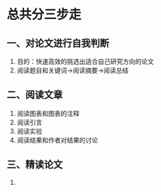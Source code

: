 # 总共分三步走
## 一、对论文进行自我判断
1. 目的：快速高效的挑选出适合自己研究方向的论文
2. 阅读题目和关键词->阅读摘要->阅读总结
## 二、阅读文章
1. 阅读图表和图表的注释
2. 阅读引言
3. 阅读实验
4. 阅读结果和作者对结果的讨论
## 三、精读论文
1. 
<!--stackedit_data:
eyJoaXN0b3J5IjpbLTE2Njk4MjYxMzNdfQ==
-->